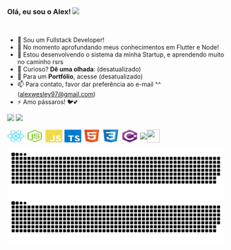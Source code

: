 ### Olá, eu sou o Alex! <img src="https://c.tenor.com/fSsxftCb8w0AAAAi/pikachu-running.gif" width="30">

<br>

- 🔭 Sou um Fullstack Developer!
- 🌱 No momento aprofundando meus conhecimentos em Flutter e Node!
- 👯 Estou desenvolvendo o sistema da minha Startup, e aprendendo muito no caminho rsrs
- 🤔 Curioso? **Dê uma olhada**: (desatualizado)
- 💬 Para um **Portfólio**, acesse (desatualizado)
- 📫 Para contato, favor dar preferência ao e-mail ^^ (alexwesley97@gmail.com) 
- ⚡ Amo pássaros! 🐦💕

<div>
<img height="180em" src="https://github-readme-stats.vercel.app/api?username=Secscy&show_icons=true&theme=react&include_all_commits=true&count_private=true"/>
<img height="180em" src="https://github-readme-stats.vercel.app/api/top-langs/?username=Secscy&layout=compact&langs_count=16&theme=react"/>
</div>


<div style="display:inline-block;"><br>
    <img align="center" alt="Alex-React" height="30" width="40" src="https://raw.githubusercontent.com/devicons/devicon/master/icons/react/react-original.svg" style="max-width: 100%;">
    <img align="center" alt="Alex-Node" height="30" width="40" src="https://raw.githubusercontent.com/devicons/devicon/master/icons/nodejs/nodejs-original.svg" style="max-width: 100%;">
    <img align="center" alt="Alex-Js" height="30" width="40" src="https://raw.githubusercontent.com/devicons/devicon/master/icons/javascript/javascript-plain.svg" style="max-width: 100%;">
    <img align="center" alt="Alex-Ts" height="30" width="40" src="https://raw.githubusercontent.com/devicons/devicon/master/icons/typescript/typescript-plain.svg" style="max-width: 100%;">
    <img align="center" alt="Alex-HTML" height="30" width="40" src="https://raw.githubusercontent.com/devicons/devicon/master/icons/html5/html5-original.svg" style="max-width: 100%;">
    <img align="center" alt="Alex-CSS" height="30" width="40" src="https://raw.githubusercontent.com/devicons/devicon/master/icons/css3/css3-original.svg" style="max-width: 100%;">
    <img align="center" alt="Alex-Csharp" height="30" width="40" src="https://raw.githubusercontent.com/devicons/devicon/master/icons/csharp/csharp-original.svg" style="max-width: 100%;">

<a href="https://www.linkedin.com/in/devjunior/">
    <img align="right" src="https://site.groupe-psa.com/content/uploads/sites/9/2016/12/white-background-2.jpg" height="30" width="30">
</a>
    
<a href="https://www.linkedin.com/in/devjunior/">
    <img align="center" src="https://img.shields.io/badge/-LinkedIn-%230077B5?style=for-the-badge&amp;logo=linkedin&amp;logoColor=white">
</a>
    

    
</div>


<div id="cobrinha">

![github contribution grid snake animation](https://raw.githubusercontent.com/platane/platane/output/github-contribution-grid-snake-dark.svg#gh-dark-mode-only)![github contribution grid snake animation](https://raw.githubusercontent.com/platane/platane/output/github-contribution-grid-snake.svg#gh-light-mode-only)    
</div>
